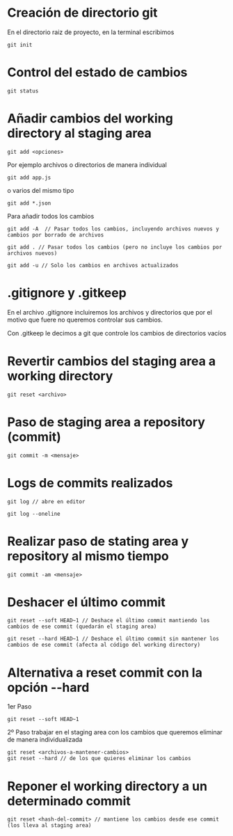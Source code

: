 # Creación de directorio git

En el directorio raiz de proyecto, en la terminal escribimos

```
git init
```

# Control del estado de cambios

```
git status
```

# Añadir cambios del working directory al staging area

```
git add <opciones>
```

Por ejemplo archivos o directorios de manera individual

```
git add app.js
```
o varios del mismo tipo


```
git add *.json
```

Para añadir todos los cambios

```
git add -A  // Pasar todos los cambios, incluyendo archivos nuevos y cambios por borrado de archivos
```

```
git add . // Pasar todos los cambios (pero no incluye los cambios por archivos nuevos)
```

```
git add -u // Solo los cambios en archivos actualizados
``` 

# .gitignore y .gitkeep

En el archivo .gitignore incluiremos los archivos y directorios que por el motivo que fuere no queremos controlar
sus cambios.

Con .gitkeep le decimos a git que controle los cambios de directorios vacíos

# Revertir cambios del staging area a working directory

```
git reset <archivo>
```

# Paso de staging area a repository (commit)

```
git commit -m <mensaje>
```

# Logs de commits realizados

```
git log // abre en editor
```

```
git log --oneline
```

# Realizar paso de stating area y repository al mismo tiempo

```
git commit -am <mensaje>
```

# Deshacer el último commit

```
git reset --soft HEAD~1 // Deshace el último commit mantiendo los cambios de ese commit (quedarán el staging area)
```
```
git reset --hard HEAD~1 // Deshace el último commit sin mantener los cambios de ese commit (afecta al código del working directory)
```

# Alternativa a reset commit con la opción --hard

1er Paso

```
git reset --soft HEAD~1 
```

2º Paso trabajar en el staging area con los cambios que queremos eliminar de manera individualizada

```
git reset <archivos-a-mantener-cambios>
git reset --hard // de los que quieres eliminar los cambios
```

# Reponer el working directory a un determinado commit

```
git reset <hash-del-commit> // mantiene los cambios desde ese commit (los lleva al staging area)
```


